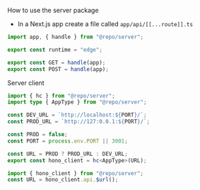 How to use the server package

- In a Next.js app create a file called `app/api/[[...route]].ts`

```ts
import app, { handle } from "@repo/server";

export const runtime = "edge";

export const GET = handle(app);
export const POST = handle(app);
```

Server client

```ts
import { hc } from "@repo/server";
import type { AppType } from "@repo/server";

const DEV_URL = `http://localhost:${PORT}/`;
const PROD_URL = `http://127:0.0.1:${PORT}/`;

const PROD = false;
const PORT = process.env.PORT || 3001;

const URL = PROD ? PROD_URL : DEV_URL;
export const hono_client = hc<AppType>(URL);
```

```ts
import { hono_client } from "@repo/server";
const URL = hono_client.api.$url();
```
